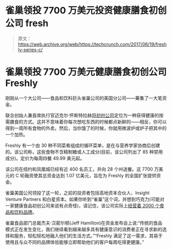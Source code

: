 # 雀巢领投 7700 万美元投资健康膳食初创公司 fresh 

> 原文：<https://web.archive.org/web/https://techcrunch.com/2017/06/19/freshly-series-c/>

# 雀巢领投 7700 万美元健康膳食初创公司 Freshly

刚刚从一个大公司——食品和饮料巨头雀巢公司的美国分公司——筹集了一大笔资金。

联合创始人兼首席执行官迈克尔·怀斯特拉赫[将初创公司](https://web.archive.org/web/20230112145816/https://techcrunch.com/2016/07/12/freshly-series-b/)定位为一种获得健康的按需膳食的方式。这并不意味着你每次想吃东西的时候都点新鲜的——相反，你可以得到一周所有食物的外卖。然后，当你饿了的时候，你就用微波炉或炉子把其中的一个加热。

Freshly 有一个由 30 种不同菜肴组成的循环菜单，是在与营养学家协商后创建的。该公司称，这些食物不含精制糖或人工成分(目前，该公司列出了 85 种禁用成分)。定价为每周四餐 49.99 美元起。

该公司在纽约和凤凰城已经有近 400 名员工，并向 28 个州送餐。这 7700 万美元的 C 轮融资使其总资金达到 1.07 亿美元，旨在为 Freshly 的全国扩张提供资金。

雀巢美国公司领投了这一轮，之前的投资者包括高地资本合伙人、Insight Venture Partners 和白星资本。如果你听到“雀巢”这个词，并想到巧克力(可能对一家健康食品初创公司来说有点奇怪)，请记住，该公司实际上[经营着 2000 个食品和饮料品牌](https://web.archive.org/web/20230112145816/http://www.nestle.com/brands/)。

雀巢食品部门总裁杰夫·汉密尔顿(Jeff Hamilton)在资金发布会上说:“传统的食品模式正在发生变化，我们继续看到越来越多具有健康意识的消费者正在寻求新的选择和服务，轻松轻松地融入他们的生活方式。”“Freshly 满足了这一需求，其易于使用且与众不同的品牌体验能够立即帮助他们的客户每周吃得更健康。”